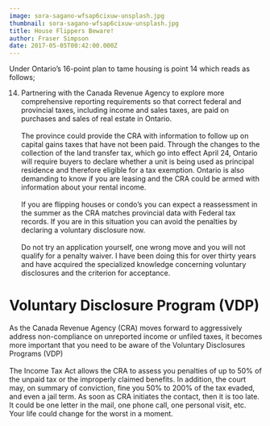 ```yaml
---
image: sora-sagano-wfsap6cixuw-unsplash.jpg
thumbnail: sora-sagano-wfsap6cixuw-unsplash.jpg
title: House Flippers Beware!
author: Fraser Simpson
date: 2017-05-05T00:42:00.000Z
---
```

Under Ontario’s 16-point plan to tame housing is point 14 which reads as follows;

14. Partnering with the Canada Revenue Agency to explore more comprehensive reporting requirements so that correct federal and provincial taxes, including income and sales taxes, are paid on purchases and sales of real estate in Ontario.\
    \
    The province could provide the CRA with information to follow up on capital gains taxes that have not been paid. Through the changes to the collection of the land transfer tax, which go into effect April 24, Ontario will require buyers to declare whether a unit is being used as principal residence and therefore eligible for a tax exemption. Ontario is also demanding to know if you are leasing and the CRA could be armed with information about your rental income.\
    \
    If you are flipping houses or condo’s you can expect a reassessment in the summer as the CRA matches provincial data with Federal tax records. If you are in this situation you can avoid the penalties by declaring a voluntary disclosure now.\
    \
    Do not try an application yourself, one wrong move and you will not qualify for a penalty waiver. I have been doing this for over thirty years and have acquired the specialized knowledge concerning voluntary disclosures and the criterion for acceptance.

# Voluntary Disclosure Program (VDP)

As the Canada Revenue Agency (CRA) moves forward to aggressively address non-compliance on unreported income or unfiled taxes, it becomes more important that you need to be aware of the Voluntary Disclosures Programs (VDP)\
\
The Income Tax Act allows the CRA to assess you penalties of up to 50% of the unpaid tax or the improperly claimed benefits. In addition, the court may, on summary of conviction, fine you 50% to 200% of the tax evaded, and even a jail term. As soon as CRA initiates the contact, then it is too late. It could be one letter in the mail, one phone call, one personal visit, etc. Your life could change for the worst in a moment.